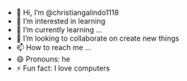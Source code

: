 - 👋 Hi, I’m @christiangalindo1118
- 👀 I’m interested in learning
- 🌱 I’m currently learning ...
- 💞️ I’m looking to collaborate on create new things
- 📫 How to reach me ...
- 😄 Pronouns: he
- ⚡ Fun fact: I love computers

<!---
christiangalindo1118/christiangalindo1118 is a ✨ special ✨ repository because its `README.md` (this file) appears on your GitHub profile.
You can click the Preview link to take a look at your changes.
--->
